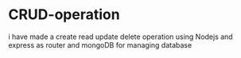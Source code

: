 # CRUD-operation
i have made a create read update delete operation using  Nodejs and express as router and mongoDB for managing database

